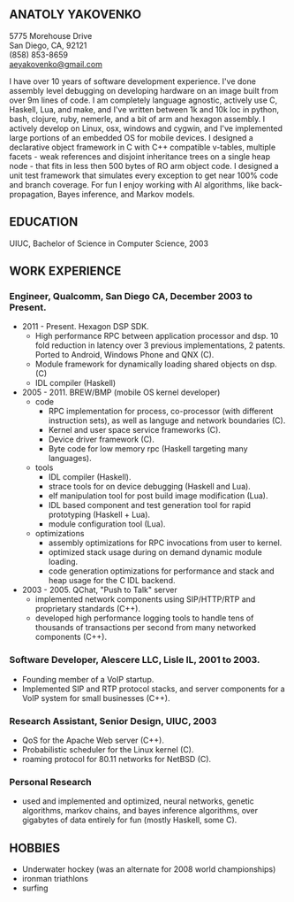 ANATOLY YAKOVENKO
-----------------
5775 Morehouse Drive  
San Diego, CA, 92121  
(858) 853-8659  
aeyakovenko@gmail.com  


I have over 10 years of software development experience. I've done
assembly level debugging on developing hardware on an image built
from over 9m lines of code.  I am completely language agnostic,
actively use C, Haskell, Lua, and make, and I've written between
1k and 10k loc in python, bash, clojure, ruby, nemerle, and a bit
of arm and hexagon assembly.  I actively develop on Linux, osx,
windows and cygwin, and I've implemented large portions of an embedded
OS for mobile devices.  I designed a declarative object framework
in C with C++ compatible v-tables, multiple facets - weak references
and disjoint inheritance trees on a single heap node -  that fits
in less then 500 bytes of RO arm object code.  I designed a unit
test framework that simulates every exception to get near 100%
code and branch coverage. For fun I enjoy working with AI algorithms,
like back-propagation, Bayes inference, and Markov models.

EDUCATION
---------
UIUC, Bachelor of Science in Computer Science, 2003

WORK EXPERIENCE
---------------
### Engineer, Qualcomm, San Diego CA, December 2003 to Present. ###
   * 2011 - Present. Hexagon DSP SDK.
      * High performance RPC between application processor and dsp.
        10 fold reduction in latency over 3 previous implementations,
        2 patents.  Ported to Android, Windows Phone and QNX (C).
      * Module framework for dynamically loading shared objects on
        dsp. (C)
      * IDL compiler (Haskell)
   * 2005 - 2011.  BREW/BMP (mobile OS kernel developer)
      * code
         * RPC implementation for process, co-processor (with
           different instruction sets), as well as languge and
           network boundaries (C).
         * Kernel and user space service frameworks (C).
         * Device driver framework (C).
         * Byte code for low memory rpc (Haskell targeting many
           languages).
      * tools
         * IDL compiler (Haskell).
         * strace tools for on device debugging (Haskell and Lua).
         * elf manipulation tool for post build image modification
           (Lua).
         * IDL based component and test generation tool for rapid
           prototyping (Haskell + Lua).
         * module configuration tool (Lua).
      * optimizations
         * assembly optimizations for RPC invocations from user to
           kernel.
         * optimized stack usage during on demand dynamic module
           loading.
         * code generation optimizations for performance and stack
           and heap usage for the C IDL backend.
   * 2003 - 2005.  QChat, "Push to Talk" server
      * implemented network components using SIP/HTTP/RTP and
        proprietary standards (C++).
      * developed high performance logging tools to handle tens of
        thousands of transactions per second from many networked
        components (C++).

### Software Developer, Alescere LLC, Lisle IL, 2001 to 2003. ###
   * Founding member of a VoIP startup.
   * Implemented SIP and RTP protocol stacks, and server components
     for a VoIP system for small businesses  (C++).

### Research Assistant, Senior Design, UIUC, 2003 ###
   * QoS for the Apache Web server (C++).
   * Probabilistic scheduler for the Linux kernel (C).
   * roaming protocol for 80.11 networks for NetBSD (C).

### Personal Research ###
  * used and implemented and optimized, neural networks, genetic
    algorithms, markov chains, and bayes inference algorithms,
    over gigabytes of data entirely for fun  (mostly Haskell, some C).

HOBBIES
-------
   * Underwater hockey (was an alternate for 2008 world championships)
   * ironman triathlons
   * surfing
